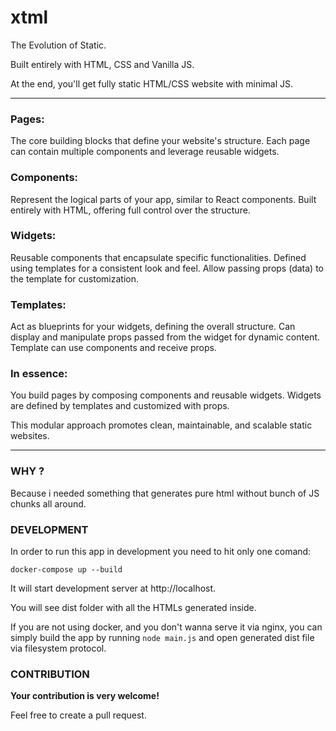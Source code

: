 # xtml

The Evolution of Static.

Built entirely with HTML, CSS and Vanilla JS.

At the end, you'll get fully static HTML/CSS website with minimal JS.

---

### Pages:

The core building blocks that define your website's structure.
Each page can contain multiple components and leverage reusable widgets.

### Components:

Represent the logical parts of your app, similar to React components.
Built entirely with HTML, offering full control over the structure.

### Widgets:

Reusable components that encapsulate specific functionalities.
Defined using templates for a consistent look and feel.
Allow passing props (data) to the template for customization.

### Templates:

Act as blueprints for your widgets, defining the overall structure.
Can display and manipulate props passed from the widget for dynamic content. Template can use components and receive props.

### In essence:

You build pages by composing components and reusable widgets.
Widgets are defined by templates and customized with props. 

This modular approach promotes clean, maintainable, and scalable static websites.

---

### WHY ?

Because i needed something that generates pure html without bunch of JS chunks all around.
 
### DEVELOPMENT

In order to run this app in development you need to hit only one comand:

`docker-compose up --build`

It will start development server at http://localhost.

You will see dist folder with all the HTMLs generated inside. 

If you are not using docker, and you don't wanna serve it via nginx, you can simply build the app by running `node main.js` and open generated dist file via filesystem protocol.

### CONTRIBUTION

**Your contribution is very welcome!**

Feel free to create a pull request.